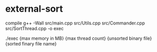 # external-sort

compile 
g++ -Wall src/main.cpp src/Utils.cpp src/Commander.cpp src/SortThread.cpp  -o exec

./exec {max memory in MB} {max thread count} {unsorted binary file} {sorted finary file name}

